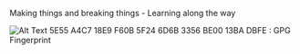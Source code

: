 Making things and breaking things - Learning along the way 

![Alt Text](https://media.giphy.com/media/vFKqnCdLPNOKc/giphy.gif)
5E55 A4C7 18E9 F60B 5F24 6D6B 3356 BE00 13BA DBFE : GPG Fingerprint
<!--
**Mauzy0x/Mauzy0x** is a ✨ _special_ ✨ repository because its `README.md` (this file) appears on your GitHub profile.

Here are some ideas to get you started:

- 🔭 I’m currently working on ...
- 🌱 I’m currently learning ...
- 👯 I’m looking to collaborate on ...
- 🤔 I’m looking for help with ...
- 💬 Ask me about ...
- 📫 How to reach me: ...
- 😄 Pronouns: ...
- ⚡ Fun fact: ...
-->
